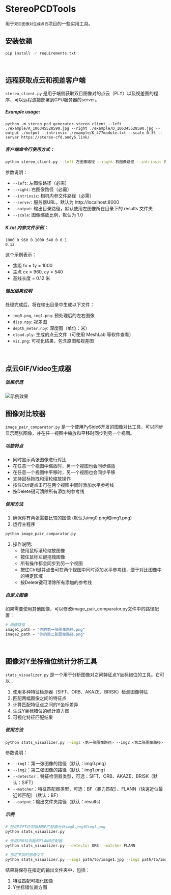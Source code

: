 # StereoPCDTools
用于`双目图像对生成点云`项目的一些实用工具。


## 安装依赖

```bash
pip install -r requirements.txt
```
<br>


## 远程获取点云和视差客户端
`stereo_client.py` 是用于端侧获取双目图像对的点云（PLY）以及视差图的程序，可以远程连接部署到GPU服务器的server。

##### Example usage:
```
python -m stereo_pcd_generator.stereo_client --left ./example/A_106345528590.jpg --right ./example/D_106345528590.jpg --output ./output --intrinsic ./example/K_477module.txt --scale 0.35 --server https://stereo-cfd.andy6.link/
```

##### 客户端命令行使用方式：
```bash
python stereo_client.py --left 左图像路径 --right 右图像路径 --intrinsic 内参文件路径 [--server 服务器URL] [--output 输出目录] [--scale 缩放比例]
```

参数说明：
- `--left`: 左图像路径（必需）
- `--right`: 右图像路径（必需）
- `--intrinsic`: 相机内参文件路径（必需）
- `--server`: 服务器URL，默认为 http://localhost:8000
- `--output`: 输出目录路径，默认使用左图像所在目录下的 results 文件夹
- `--scale`: 图像缩放比例，默认为 1.0


##### K.txt 内参文件示例：
```
1000 0 960 0 1000 540 0 0 1
0.12
```
这个示例表示：
- 焦距 fx = fy = 1000
- 主点 cx = 960, cy = 540
- 基线长度 = 0.12 米

##### 输出结果说明
处理完成后，将在输出目录中生成以下文件：
- `img0.png`, `img1.png`: 预处理后的左右图像
- `disp.npy`: 视差图
- `depth_meter.npy`: 深度图（单位：米）
- `cloud.ply`: 生成的点云文件（可使用 MeshLab 等软件查看）
- `vis.png`: 可视化结果，包含原图和视差图 
<br>


## 点云GIF/Video生成器
##### 效果示范
![示例效果](./example/example.gif)


## 图像对比较器
`image_pair_comparator.py` 是一个使用PySide6开发的图像对比工具，可以同步显示两张图像，并在任一视图中缩放和平移时同步到另一个视图。

##### 功能特点

- 同时显示两张图像进行对比
- 在任意一个视图中缩放时，另一个视图也会同步缩放
- 在任意一个视图中平移时，另一个视图也会同步平移
- 支持鼠标拖拽和滚轮缩放操作
- 按住Ctrl键点击可在两个视图中同时添加水平参考线
- 按Delete键可清除所有添加的参考线


##### 使用方法

1. 确保你有两张需要比较的图像 (默认为img0.png和img1.png)
2. 运行主程序
```bash
python image_pair_comparator.py
```
3. 操作说明:
   - 使用鼠标滚轮缩放图像
   - 按住鼠标左键拖拽图像
   - 所有操作都会同步到另一个视图
   - 按住Ctrl键并点击可在两个视图中同时添加水平参考线，便于对比图像中的特定区域
   - 按Delete键可清除所有添加的参考线

##### 自定义图像

如果需要使用其他图像，可以修改image_pair_comparator.py文件中的路径配置：

```python
# 图像路径
image1_path = "你的第一张图像路径.png"
image2_path = "你的第二张图像路径.png"
```
<br>


## 图像对Y坐标错位统计分析工具

`stats_visualizer.py` 是一个用于分析图像对之间特征点Y坐标错位的工具。它可以：

1. 使用多种特征检测器（SIFT、ORB、AKAZE、BRISK）检测图像特征
2. 匹配两幅图像之间的特征点
3. 计算匹配特征点之间的Y坐标差异
4. 生成Y坐标错位的统计直方图
5. 可视化特征匹配结果

##### 使用方法

```bash
python stats_visualizer.py --img1 <第一张图像路径> --img2 <第二张图像路径> --detector <特征检测器> --matcher <匹配器> --output <输出文件夹>
```

参数说明：
- `--img1`：第一张图像的路径（默认：img0.png）
- `--img2`：第二张图像的路径（默认：img1.png）
- `--detector`：特征检测器类型，可选：SIFT、ORB、AKAZE、BRISK（默认：SIFT）
- `--matcher`：特征匹配器类型，可选：BF（暴力匹配）、FLANN（快速近似最近邻匹配）（默认：BF）
- `--output`：输出文件夹路径（默认：results）

##### 示例

```bash
# 使用SIFT检测器和BF匹配器分析img0.png和img1.png
python stats_visualizer.py

# 使用ORB检测器和FLANN匹配器
python stats_visualizer.py --detector ORB --matcher FLANN

# 指定不同的图像文件
python stats_visualizer.py --img1 path/to/image1.jpg --img2 path/to/image2.jpg
```

结果将保存在指定的输出文件夹中，包括：
1. 特征匹配可视化图像
2. Y坐标错位直方图 

